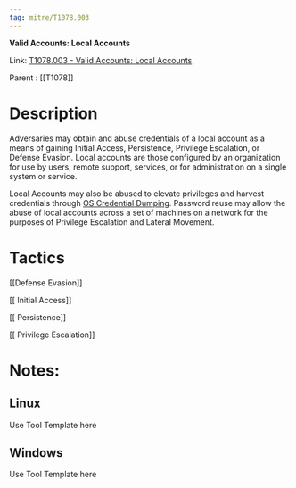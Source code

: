 ```yaml
---
tag: mitre/T1078.003
---
```


**Valid Accounts: Local Accounts**

Link: [T1078.003 - Valid Accounts: Local Accounts](https://attack.mitre.org/techniques/T1078/003)

Parent : [[T1078]]


# Description

Adversaries may obtain and abuse credentials of a local account as a means of gaining Initial Access, Persistence, Privilege Escalation, or Defense Evasion. Local accounts are those configured by an organization for use by users, remote support, services, or for administration on a single system or service.

Local Accounts may also be abused to elevate privileges and harvest credentials through [OS Credential Dumping](https://attack.mitre.org/techniques/T1003). Password reuse may allow the abuse of local accounts across a set of machines on a network for the purposes of Privilege Escalation and Lateral Movement. 

# Tactics


[[Defense Evasion]]

[[ Initial Access]]

[[ Persistence]]

[[ Privilege Escalation]]


# Notes:

## Linux

Use Tool Template here

## Windows

Use Tool Template here